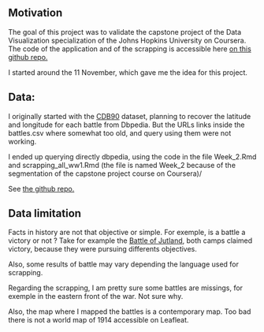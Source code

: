 
## Motivation

The goal of this project was to validate the capstone project of the Data Visualization specialization of the Johns Hopkins University on Coursera.
The code of the application and of the scrapping is accessible here [on this github repo.](https://github.com/Cdk29/Capstone_project)


I started around the 11 November, which gave me the idea for this project.

## Data:

I originally started with the [CDB90](https://github.com/jrnold/CDB90) dataset, planning to recover the latitude and longitude for each battle from Dbpedia. But the URLs links inside the battles.csv where somewhat too old, and query using them were not working.

I ended up querying directly dbpedia, using the code in the file Week_2.Rmd and scrapping_all_ww1.Rmd (the file is named Week_2 because of the segmentation of the capstone project course on Coursera)/

See [the github repo.](https://github.com/Cdk29/Capstone_project)

## Data limitation

Facts in history are not that objective or simple. For exemple, is a battle a victory or not ? Take for example the  [Battle of Jutland](https://en.wikipedia.org/wiki/Battle_of_Jutland), both camps claimed victory, because they were pursuing differents objectives.


Also, some results of battle may vary depending the language used for scrapping.

Regarding the scrapping, I am pretty sure some battles are missings, for exemple in the eastern front of the war. Not sure why.

Also, the map where I mapped the battles is a contemporary map. Too bad there is not a world map of 1914 accessible on Leafleat.
